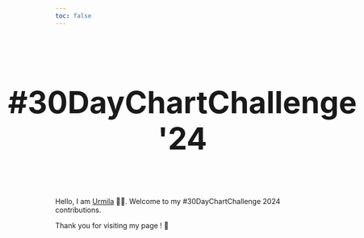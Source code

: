 ```yaml
---
toc: false
---
```


<style>
*{
  font-family: var(--sans-serif);
}

.hero {
  display: flex;
  flex-direction: column;
  align-items: center;
  font-family: var(--sans-serif);
  margin: 4rem 0 2rem;
  text-wrap: balance;
  text-align: center;
}

.hero h1 {
  margin: 2rem 0;
  padding: 1rem;
  max-width: none;
  font-size: 8vw;
  font-weight: 0;
}



@media (min-width: 640px) {
  .hero h1 {
    font-size: 60px;
  }
}

svg {
  width: 100%;
  height: 100%;
}

</style>

<div class="hero">
  <h1>#30DayChartChallenge '24</h1>
</div>

Hello, I am <a href="https://github.com/urmilaj">Urmila</a> 👋🏼. Welcome to my #30DayChartChallenge 2024 contributions. 

Thank you for visiting my page ! 💜
